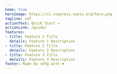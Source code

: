 ```yaml
---
home: true
heroImage: https://v1.vuepress.vuejs.org/hero.png
tagline: sdf
actionText: Quick Start →
actionLink: /guide/
features:
- title: Feature 1 Title
  details: Feature 1 Description
- title: Feature 2 Title
  details: Feature 2 Description
- title: Feature 3 Title
  details: Feature 3 Description
footer: Made by sdfg with ❤️
---
```

